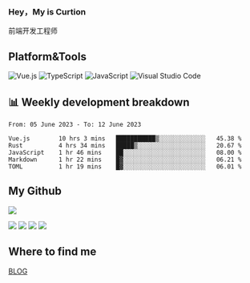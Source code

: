 ### Hey，My is Curtion
前端开发工程师
## Platform&Tools

![Vue.js](https://img.shields.io/badge/-Vue.js-4FC08D?style=flat-square&logo=Vue.js&logoColor=white)
![TypeScript](https://img.shields.io/badge/-TypeScript-007ACC?style=flat-square&logo=typescript&logoColor=white)
![JavaScript](https://img.shields.io/badge/-JavaScript-F7DF1E?style=flat-square&logo=javascript&logoColor=black)
![Visual Studio Code](https://img.shields.io/badge/-VSCode-007ACC?style=flat-square&logo=Visual-Studio-Code&logoColor=white)

## 📊 Weekly development breakdown

<!--START_SECTION:waka-->

```text
From: 05 June 2023 - To: 12 June 2023

Vue.js        10 hrs 3 mins   ███████████▒░░░░░░░░░░░░░   45.38 %
Rust          4 hrs 34 mins   █████▒░░░░░░░░░░░░░░░░░░░   20.67 %
JavaScript    1 hr 46 mins    ██░░░░░░░░░░░░░░░░░░░░░░░   08.00 %
Markdown      1 hr 22 mins    █▓░░░░░░░░░░░░░░░░░░░░░░░   06.21 %
TOML          1 hr 19 mins    █▓░░░░░░░░░░░░░░░░░░░░░░░   06.01 %
```

<!--END_SECTION:waka-->

## My Github

![](http://github-profile-summary-cards.vercel.app/api/cards/profile-details?username=curtion&theme=nord_bright)

![](http://github-profile-summary-cards.vercel.app/api/cards/stats?username=curtion&theme=nord_bright)
![](http://github-profile-summary-cards.vercel.app/api/cards/productive-time?username=curtion&theme=nord_bright&utcOffset=8)
![](http://github-profile-summary-cards.vercel.app/api/cards/repos-per-language?username=curtion&theme=nord_bright)
![](http://github-profile-summary-cards.vercel.app/api/cards/most-commit-language?username=curtion&theme=nord_bright)

## Where to find me

[BLOG](https://blog.3gxk.net)
